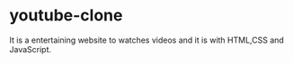 # youtube-clone
It is a entertaining website to watches videos and it is with HTML,CSS and JavaScript.
